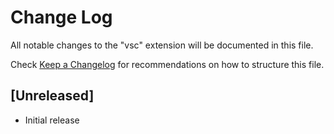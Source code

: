 # Change Log

All notable changes to the "vsc" extension will be documented in this file.

Check [Keep a Changelog](http://keepachangelog.com/) for recommendations on how to structure this file.

## [Unreleased]

- Initial release